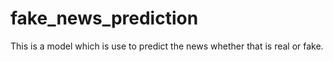 # fake_news_prediction
This is a model which is use to predict the news whether that is real or fake.
